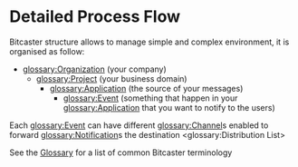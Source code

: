 # Detailed Process Flow




Bitcaster structure allows to manage simple and complex environment, it is organised as follow:

- <glossary:Organization> (your company)
    - <glossary:Project> (your business domain)
        - <glossary:Application> (the source of your messages)
            - <glossary:Event> (something that happen in your <glossary:Application> that you want to notify to the users)


Each <glossary:Event> can have different <glossary:Channel>s enabled to forward <glossary:Notification>s 
the destination <glossary:Distribution List> 



See the [Glossary](./glossary/index.md) for a list of common Bitcaster terminology
